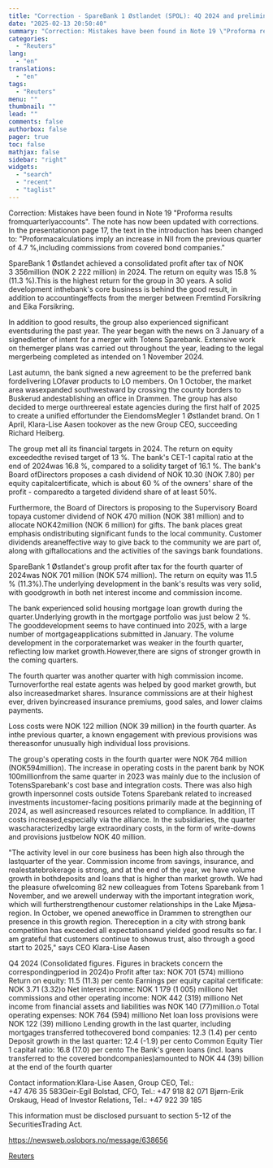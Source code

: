 ```yaml
---
title: "Correction - SpareBank 1 Østlandet (SPOL): 4Q 2024 and preliminary financial statements for 2024"
date: "2025-02-13 20:50:40"
summary: "Correction: Mistakes have been found in Note 19 \"Proforma results fromquarterlyaccounts\". The note has now been updated with corrections. In the presentationon page 17, the text in the introduction has been changed to: \"Proformacalculations imply an increase in NII from the previous quarter of 4.7 %,including commissions from covered bond..."
categories:
  - "Reuters"
lang:
  - "en"
translations:
  - "en"
tags:
  - "Reuters"
menu: ""
thumbnail: ""
lead: ""
comments: false
authorbox: false
pager: true
toc: false
mathjax: false
sidebar: "right"
widgets:
  - "search"
  - "recent"
  - "taglist"
---
```


Correction: Mistakes have been found in Note 19 "Proforma results fromquarterlyaccounts". The note has now been updated with corrections. In the presentationon page 17, the text in the introduction has been changed to: "Proformacalculations imply an increase in NII from the previous quarter of 4.7 %,including commissions from covered bond companies."

SpareBank 1 Østlandet achieved a consolidated profit after tax of NOK 3 356million (NOK 2 222 million) in 2024. The return on equity was 15.8 % (11.3 %).This is the highest return for the group in 30 years. A solid development inthebank's core business is behind the good result, in addition to accountingeffects from the merger between Fremtind Forsikring and Eika Forsikring.

In addition to good results, the group also experienced significant eventsduring the past year. The year began with the news on 3 January of a signedletter of intent for a merger with Totens Sparebank. Extensive work on themerger plans was carried out throughout the year, leading to the legal mergerbeing completed as intended on 1 November 2024.

Last autumn, the bank signed a new agreement to be the preferred bank fordelivering LOfavør products to LO members. On 1 October, the market area wasexpanded southwestward by crossing the county borders to Buskerud andestablishing an office in Drammen. The group has also decided to merge ourthreereal estate agencies during the first half of 2025 to create a unified effortunder the EiendomsMegler 1 Østlandet brand. On 1 April, Klara-Lise Aasen tookover as the new Group CEO, succeeding Richard Heiberg.

The group met all its financial targets in 2024. The return on equity exceededthe revised target of 13 %. The bank's CET-1 capital ratio at the end of 2024was 16.8 %, compared to a solidity target of 16.1 %. The bank's Board ofDirectors proposes a cash dividend of NOK 10.30 (NOK 7.80) per equity capitalcertificate, which is about 60 % of the owners' share of the profit - comparedto a targeted dividend share of at least 50%.

Furthermore, the Board of Directors is proposing to the Supervisory Board topaya customer dividend of NOK 470 million (NOK 381 million) and to allocate NOK42million (NOK 6 million) for gifts. The bank places great emphasis ondistributing significant funds to the local community. Customer dividends areaneffective way to give back to the community we are part of, along with giftallocations and the activities of the savings bank foundations.

SpareBank 1 Østlandet's group profit after tax for the fourth quarter of 2024was NOK 701 million (NOK 574 million). The return on equity was 11.5 % (11.3%).The underlying development in the bank's results was very solid, with goodgrowth in both net interest income and commission income.

The bank experienced solid housing mortgage loan growth during the quarter.Underlying growth in the mortgage portfolio was just below 2 %. The gooddevelopment seems to have continued into 2025, with a large number of mortgageapplications submitted in January. The volume development in the corporatemarket was weaker in the fourth quarter, reflecting low market growth.However,there are signs of stronger growth in the coming quarters.

The fourth quarter was another quarter with high commission income. Turnoverforthe real estate agents was helped by good market growth, but also increasedmarket shares. Insurance commissions are at their highest ever, driven byincreased insurance premiums, good sales, and lower claims payments.

Loss costs were NOK 122 million (NOK 39 million) in the fourth quarter. As inthe previous quarter, a known engagement with previous provisions was thereasonfor unusually high individual loss provisions.

The group's operating costs in the fourth quarter were NOK 764 million (NOK594million). The increase in operating costs in the parent bank by NOK 100millionfrom the same quarter in 2023 was mainly due to the inclusion of TotensSparebank's cost base and integration costs. There was also high growth inpersonnel costs outside Totens Sparebank related to increased investments incustomer-facing positions primarily made at the beginning of 2024, as well asincreased resources related to compliance. In addition, IT costs increased,especially via the alliance. In the subsidiaries, the quarter wascharacterizedby large extraordinary costs, in the form of write-downs and provisions justbelow NOK 40 million.

"The activity level in our core business has been high also through the lastquarter of the year. Commission income from savings, insurance, and realestatebrokerage is strong, and at the end of the year, we have volume growth in bothdeposits and loans that is higher than market growth. We had the pleasure ofwelcoming 82 new colleagues from Totens Sparebank from 1 November, and we arewell underway with the important integration work, which will furtherstrengthenour customer relationships in the Lake Mjøsa-region. In October, we opened anewoffice in Drammen to strengthen our presence in this growth region. Thereception in a city with strong bank competition has exceeded all expectationsand yielded good results so far. I am grateful that customers continue to showus trust, also through a good start to 2025," says CEO Klara-Lise Aasen

Q4 2024 (Consolidated figures. Figures in brackets concern the correspondingperiod in 2024)o Profit after tax: NOK 701 (574) milliono Return on equity: 11.5 (11.3) per cento Earnings per equity capital certificate: NOK 3.71 (3.32)o Net interest income: NOK 1 179 (1 005) milliono Net commissions and other operating income: NOK 442 (319) milliono Net income from financial assets and liabilities was NOK 140 (77)million.o Total operating expenses: NOK 764 (594) milliono Net loan loss provisions were NOK 122 (39) milliono Lending growth in the last quarter, including mortgages transferred tothecovered bond companies: 12.3 (1.4) per cento Deposit growth in the last quarter: 12.4 (-1.9) per cento Common Equity Tier 1 capital ratio: 16.8 (17.0) per cento The Bank's green loans (incl. loans transferred to the covered bondcompanies)amounted to NOK 44 (39) billion at the end of the fourth quarter

Contact information:Klara-Lise Aasen, Group CEO, Tel.: +47 476 35 583Geir-Egil Bolstad, CFO, Tel.: +47 918 82 071 Bjørn-Erik Orskaug, Head of Investor Relations, Tel.: +47 922 39 185

This information must be disclosed pursuant to section 5-12 of the SecuritiesTrading Act.

https://newsweb.oslobors.no/message/638656

[Reuters](https://www.tradingview.com/news/reuters.com,2025-02-13:newsml_ObiBxrWSa:0-correction-sparebank-1-stlandet-spol-4q-2024-and-preliminary-financial-statements-for-2024/)
